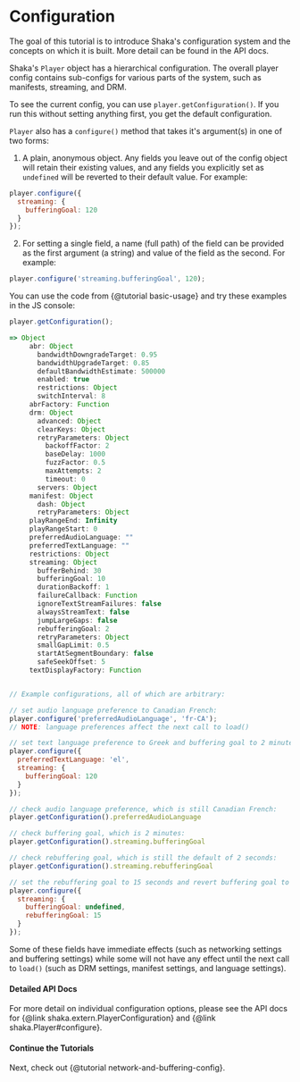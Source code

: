 # Configuration

The goal of this tutorial is to introduce Shaka's configuration system and the
concepts on which it is built.  More detail can be found in the API docs.

Shaka's `Player` object has a hierarchical configuration.  The overall player
config contains sub-configs for various parts of the system, such as manifests,
streaming, and DRM.

To see the current config, you can use `player.getConfiguration()`.  If you run
this without setting anything first, you get the default configuration.

`Player` also has a `configure()` method that takes it's argument(s) in one of two
forms:

1. A plain, anonymous object.  Any fields you leave out of the config object
will retain their existing values, and any fields you explicitly set as
`undefined` will be reverted to their default value.  For example:

```js
player.configure({
  streaming: {
    bufferingGoal: 120
  }
});
```

2. For setting a single field, a name (full path) of the field can be provided
as the first argument (a string) and value of the field as the second. For
example:

```js
player.configure('streaming.bufferingGoal', 120);
```

You can use the code from {@tutorial basic-usage} and try these examples in
the JS console:

```js
player.getConfiguration();

=> Object
     abr: Object
       bandwidthDowngradeTarget: 0.95
       bandwidthUpgradeTarget: 0.85
       defaultBandwidthEstimate: 500000
       enabled: true
       restrictions: Object
       switchInterval: 8
     abrFactory: Function
     drm: Object
       advanced: Object
       clearKeys: Object
       retryParameters: Object
         backoffFactor: 2
         baseDelay: 1000
         fuzzFactor: 0.5
         maxAttempts: 2
         timeout: 0
       servers: Object
     manifest: Object
       dash: Object
       retryParameters: Object
     playRangeEnd: Infinity
     playRangeStart: 0
     preferredAudioLanguage: ""
     preferredTextLanguage: ""
     restrictions: Object
     streaming: Object
       bufferBehind: 30
       bufferingGoal: 10
       durationBackoff: 1
       failureCallback: Function
       ignoreTextStreamFailures: false
       alwaysStreamText: false
       jumpLargeGaps: false
       rebufferingGoal: 2
       retryParameters: Object
       smallGapLimit: 0.5
       startAtSegmentBoundary: false
       safeSeekOffset: 5
     textDisplayFactory: Function


// Example configurations, all of which are arbitrary:

// set audio language preference to Canadian French:
player.configure('preferredAudioLanguage', 'fr-CA');
// NOTE: language preferences affect the next call to load()

// set text language preference to Greek and buffering goal to 2 minutes:
player.configure({
  preferredTextLanguage: 'el',
  streaming: {
    bufferingGoal: 120
  }
});

// check audio language preference, which is still Canadian French:
player.getConfiguration().preferredAudioLanguage

// check buffering goal, which is 2 minutes:
player.getConfiguration().streaming.bufferingGoal

// check rebuffering goal, which is still the default of 2 seconds:
player.getConfiguration().streaming.rebufferingGoal

// set the rebuffering goal to 15 seconds and revert buffering goal to default:
player.configure({
  streaming: {
    bufferingGoal: undefined,
    rebufferingGoal: 15
  }
});
```

Some of these fields have immediate effects (such as networking settings and
buffering settings) while some will not have any effect until the next call to
`load()` (such as DRM settings, manifest settings, and language settings).


#### Detailed API Docs

For more detail on individual configuration options, please see the API docs for
{@link shaka.extern.PlayerConfiguration} and {@link shaka.Player#configure}.


#### Continue the Tutorials

Next, check out {@tutorial network-and-buffering-config}.
